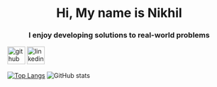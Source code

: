 

<!--
**itslastonenikhil/itslastonenikhil** is a ✨ _special_ ✨ repository because its `README.md` (this file) appears on your GitHub profile.

Here are some ideas to get you started:

- 🔭 I’m currently working on ...
- 🌱 I’m currently learning ...
- 👯 I’m looking to collaborate on ...
- 🤔 I’m looking for help with ...
- 💬 Ask me about ...
- 📫 How to reach me: ...
- 😄 Pronouns: ...
- ⚡ Fun fact: ...
-->

<h1 align="center">Hi, My name is Nikhil</h1>
<h3 align="center">I enjoy developing solutions to real-world problems</h3>



[<img src='https://cdn.jsdelivr.net/npm/simple-icons@3.0.1/icons/github.svg' alt='github' height='40'>](https://github.com/itslastonenikhil)  [<img src='https://cdn.jsdelivr.net/npm/simple-icons@3.0.1/icons/linkedin.svg' alt='linkedin' height='40'>](https://www.linkedin.com/in/nikhilmaurya/)  

[![Top Langs](https://github-readme-stats.vercel.app/api/top-langs/?username=itslastonenikhil)](https://github.com/anuraghazra/github-readme-stats)  ![GitHub stats](https://github-readme-stats.vercel.app/api?username=itslastonenikhil&show_icons=true&count_private=true)  



